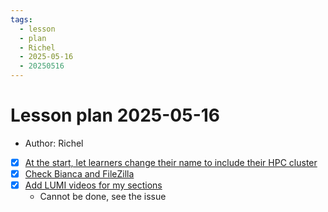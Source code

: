 ```yaml
---
tags:
  - lesson
  - plan
  - Richel
  - 2025-05-16
  - 20250516
---
```


# Lesson plan 2025-05-16

- Author: Richel

- [x] [At the start, let learners change their name to include their HPC cluster](https://github.com/UPPMAX/naiss_file_transfer_course/issues/35)
- [x] [Check Bianca and FileZilla](https://github.com/UPPMAX/UPPMAX-documentation/issues/186)
- [x] [Add LUMI videos for my sections](https://github.com/UPPMAX/naiss_file_transfer_course/issues/34)
    - Cannot be done, see the issue



